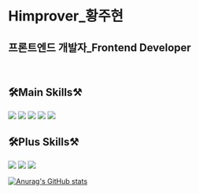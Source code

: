 # Himprover\_황주현

## 프론트엔드 개발자\_Frontend Developer

<br>

## 🛠Main Skills⚒

<img src="https://img.shields.io/badge/React(Functional)-0088CC?style=flat-square&logo=React&logoColor=white"/>
<img src="https://img.shields.io/badge/TypeScript-3178C6?style=flat-square&logo=React&logoColor=white"/>
<img src="https://img.shields.io/badge/JavaScript(es6+)-F7DF1E?style=flat-square&logo=JavaScript&logoColor=white"/>
<img src="https://img.shields.io/badge/NestJS-E0234E?style=flat-square&logo=NestJS&logoColor=white"/>
<img src="https://img.shields.io/badge/PHP-777BB4?style=flat-square&logo=PHP&logoColor=white"/>

<br>

## 🛠Plus Skills⚒

<img src="https://img.shields.io/badge/Figma-F24E1E?style=flat-square&logo=Figma&logoColor=white"/>
<img src="https://img.shields.io/badge/Photoshop-31A8FF?style=flat-square&logo=Adobe Photoshop&logoColor=white"/>
<img src="https://img.shields.io/badge/Illustrator-FF9A00?style=flat-square&logo=Adobe Illustrator&logoColor=white"/>

<br>

[![Anurag's GitHub stats](https://github-readme-stats.vercel.app/api?username=himprover&hide=stars,issues,contribs&count_private=true&show_icons=true&theme=tokyonight)](https://github.com/anuraghazra/github-readme-stats)
